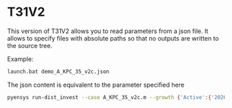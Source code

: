 # T31V2 


This version of T31V2 allows you to read parameters from a json file.
It allows to specify files with absolute paths so that no outputs are written to the source tree.

Example:
```bash
launch.bat demo_A_KPC_35_v2c.json
```

The json content is equivalent to the parameter specified here
```bash
pyensys run-dist_invest --case A_KPC_35_v2c.m --growth {'Active':{'2020':0,'2030':2.4,'2040':1.7,'2050':3.9},'Slow':{'2020':0,'2030':2.0,'2040':1.0,'2050':1.0}} --Max_clusters 4 --add_load_data 1 --add_load_data_case_name HR_Dx_01_
```

